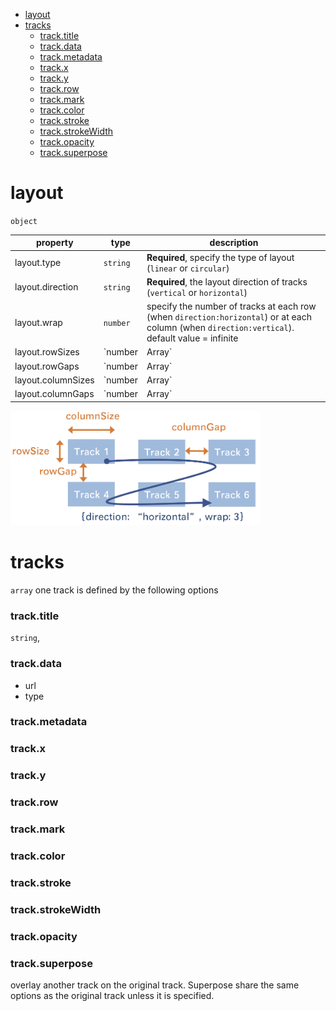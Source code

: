 - [layout](#layout)
- [tracks](#tracks)
    - [track.title](#tracktitle)
    - [track.data](#trackdata)
    - [track.metadata](#trackmetadata)
    - [track.x](#trackx)
    - [track.y](#tracky)
    - [track.row](#trackrow)
    - [track.mark](#trackmark)
    - [track.color](#trackcolor)
    - [track.stroke](#trackstroke)
    - [track.strokeWidth](#trackstrokewidth)
    - [track.opacity](#trackopacity)
    - [track.superpose](#tracksuperpose)

# layout
`object`

|  property | type | description |  
|---        |---   |     ---   |  
| layout.type  | `string`  |**Required**, specify the type of layout (`linear` or `circular`)|
| layout.direction | `string`| **Required**, the layout direction of tracks (`vertical`   or `horizontal`)|  
| layout.wrap | `number` | specify the number of tracks at each row (when `direction:horizontal`) or at each column (when `direction:vertical`). default value = infinite |  
| layout.rowSizes | `number|Array<number>` |  |  
| layout.rowGaps | `number|Array<number>` |  |  
| layout.columnSizes | `number|Array<number>` |  |  
| layout.columnGaps | `number|Array<number>` |  |  

<img src="images/layout_demo.png" alt="layout demo" width="400">

<!-- is it possible that several tracks under one layout have different type (linear and circular) -->
<!-- https://github.com/sehilyi/geminid/blob/3f8e6db2fa80945de95266f4ea70a26387603d53/src/core/geminid.schema.ts -->
# tracks
`array`
one track is defined by the following options
### track.title
`string`, 
### track.data
- url
- type
### track.metadata
### track.x
### track.y
### track.row
<!-- is there also a track.column? -->
### track.mark
<!-- it is a littel bit confusing for me to understand the difference between rect and bar. Also confused about the encoding of width and height-->

<!-- a little bit confusing that x, y indicate both the axes and the encoding of the mark, even though vega lite employs the same strategy -->

<!-- Another question, how can I rotate a chart, for example, the area chart in basic marks, 90 degree? (maybe this is a rare case in gemonic visualization?)
 -->
### track.color
<!-- I didn't see the legend (when set legend: true) of color when {"type": "quantitative"} -->
### track.stroke
### track.strokeWidth
### track.opacity
<!-- will it be better if we merge stroke, strokeWidth, background, opacity into a style option? -->
### track.superpose
overlay another track on the original track. 
Superpose share the same options as the original track unless it is specified.